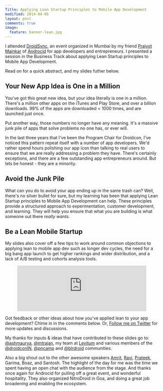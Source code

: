 ```yaml
---
Title: Applying Lean Startup Principles to Mobile App Development
modified: 2014-04-05
layout: post
comments: true
image:
  feature: banner-lean.jpg
---
```


I attended [DroidSync](http://www.droidsync.in), an event organized in Mumbai by my friend [Prajyot Mainkar](http://www.twitter.com/prajyotm) of [Androcid](http://www.androcid.com) for app developers and entrepreneurs. I presented a session in the Business Track about applying Lean Startup principles to Mobile App Development.

Read on for a quick abstract, and my slides futher below.

## Your New App Idea is One in a Million

You've got this great new idea, but your idea literally is one in a million. There's a million other apps on the iTunes and Play Store, and over a billion downloads. 99% of the apps are downloaded < 1000 times, and are launched just once.

Put another way, those numbers no longer have any meaning. It's a massive junk pile of apps that solve problems no one has, or ever will.

In the last three years that I've been the Program Chair for Droidcon, I've noticed this pattern repeat itself with a number of app developers. We'd rather spend hours polishing our app icon than talking to real users to ensure that we are really addressing a problem they have. There's certainly exceptions, and there are a few outstanding app entrepreneurs around. But lets be honest - they are a minority.

## Avoid the Junk Pile

What can you do to avoid your app ending up in the same trash can? Well, there's no silver bullet for sure, but my learning has been that applying Lean Startup principles to Mobile App Development can help. These principles provide a structured approach to experimentation, customer development, and learning. They will help you ensure that what you are building is what someone out there *really wants*.

## Be a Lean Mobile Startup

My slides also cover off a few tips to work around common objections to applying lean to mobile app dev such as longer dev cycles, the need for a big bang app launch to get higher rankings and wider distribution, and a lack of A/B testing and cohorts analysis tools.

<figure>
<iframe src="http://www.slideshare.net/slideshow/embed_code/35200281" width="100%" height="auto"  id="iframe1" frameborder="0" marginwidth="0" marginheight="0" scrolling="no" onLoad="autoResize('iframe1');"></iframe>
</figure>

Got feedback or other ideas about how you've applied lean to your app development? Chime in in the comments below. Or, [Follow me on Twitter](http://twitter.com/twitortat) for more updates and discussions.

My thanks for inputs & ideas that have contributed to these slides go to: [@ashmaurya](http://www.twitter.com/ashmaurya), [@mtrajan](http://twitter.com/mtrajan), my team at [Levitum](http://www.levitum.in) and various members of the [@droidconIN](http://www.twitter.com/droidconIN), [@pncamp](http://twitter.com/pncamp) and [@blrdroid](http://www.twitter.com/blrdroid) communities.

Also a big shout out to the other awesome speakers [Amrit](http://twitter.com/amsanjeev), [Ravi](http://twitter.com/ravivyas84), [Prateek](http://twitter.com/PG1O1), Garima, Boaz, and Santosh. The highlight of the day for me was the time we spent having an open chat with the audience from the stage. And thanks once again for Androcid for pulling off a great event, and wonderful hospitality. They also organized NitroDroid in Goa, and doing a great job broadening and enabling the ecosystem.
